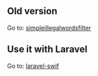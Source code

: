 ## Old version
Go to: [simpleillegalwordsfilter](https://github.com/vaxilicaihouxian/simpleillegalwordsfilter)
## Use it with Laravel
Go to: [laravel-swif](https://github.com/vaxilicaihouxian/laravel-swif)
